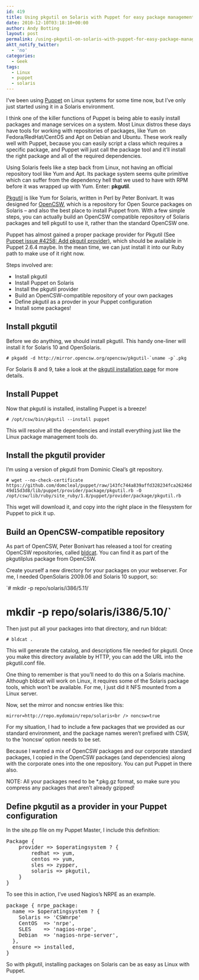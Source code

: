 ```yaml
---
id: 419
title: Using pkgutil on Solaris with Puppet for easy package management
date: 2010-12-10T03:18:10+00:00
author: Andy Botting
layout: post
permalink: /using-pkgutil-on-solaris-with-puppet-for-easy-package-management
aktt_notify_twitter:
  - 'no'
categories:
  - Geek
tags:
  - Linux
  - puppet
  - solaris
---
```

I&#8217;ve been using [Puppet](http://www.puppetlabs.com) on Linux systems for some time now, but I&#8217;ve only just started using it in a Solaris environment.

I think one of the killer functions of Puppet is being able to easily install packages and manage services on a system. Most Linux distros these days have tools for working with repositories of packages, like Yum on Fedora/RedHat/CentOS and Apt on Debian and Ubuntu. These work really well with Puppet, because you can easily script a class which requires a specific package, and Puppet will just call the package tool and it&#8217;ll install the right package and all of the required dependencies.

Using Solaris feels like a step back from Linux, not having an official repository tool like Yum and Apt. Its package system seems quite primitive which can suffer from the dependency hell that we used to have with RPM before it was wrapped up with Yum. Enter: **pkgutil**.

[Pkgutil](http://pkgutil.wikidot.com/) is like Yum for Solaris, written in Perl by Peter Bonivart. It was designed for [OpenCSW](http://www.opencsw.org/), which is a repository for Open Source packages on Solaris &#8211; and also the best place to install Puppet from. With a few simple steps, you can actually build an OpenCSW compatible repository of Solaris packages and tell pkgutil to use it, rather than the standard OpenCSW one.

Puppet has almost gained a proper package provider for Pkgutil (See [Puppet issue #4258: Add pkgutil provider)](http://projects.puppetlabs.com/issues/4258), which should be available in Puppet 2.6.4 maybe. In the mean time, we can just install it into our Ruby path to make use of it right now.

Steps involved are:

  * Install pkgutil
  * Install Puppet on Solaris
  * Install the pkgutil provider
  * Build an OpenCSW-compatible repository of your own packages
  * Define pkgutil as a provder in your Puppet configuration
  * Install some packages!



## Install pkgutil

Before we do anything, we should install pkgutil. This handy one-liner will install it for Solaris 10 and OpenSolaris.

``# pkgadd -d http://mirror.opencsw.org/opencsw/pkgutil-`uname -p`.pkg``

For Solaris 8 and 9, take a look at the [pkgutil installation page](http://www.opencsw.org/get-it/pkgutil/) for more details.



## Install Puppet

Now that pkgutil is installed, installing Puppet is a breeze!

`# /opt/csw/bin/pkgutil --install puppet`

This will resolve all the dependencies and install everything just like the Linux package management tools do.



## Install the pkgutil provider

I&#8217;m using a version of pkgutil from Dominic Cleal&#8217;s git repository.

`# wget --no-check-certificate https://github.com/domcleal/puppet/raw/143fc744a839affd328234fca26246d49d15d3d8/lib/puppet/provider/package/pkgutil.rb -O /opt/csw/lib/ruby/site_ruby/1.8/puppet/provider/package/pkgutil.rb`

This wget will download it, and copy into the right place in the filesystem for Puppet to pick it up.



## Build an OpenCSW-compatible repository

As part of OpenCSW, Peter Bonivart has released a tool for creating OpenCSW repositories, called [bldcat](http://pkgutil.wikidot.com/bldcat). You can find it as part of the pkgutilplus package from OpenCSW.

Create yourself a new directory for your packages on your webserver. For me, I needed OpenSolaris 2009.06 and Solaris 10 support, so:

`# mkdir -p repo/solaris/i386/5.11/<br />
# mkdir -p repo/solaris/i386/5.10/`

Then just put all your packages into that directory, and run bldcat:

`# bldcat .`

This will generate the catalog, and descriptions file needed for pkgutil. Once you make this directory available by HTTP, you can add the URL into the pkgutil.conf file.

One thing to remember is that you&#8217;ll need to do this on a Solaris machine. Although bldcat will work on Linux, it requires some of the Solaris package tools, which won&#8217;t be available. For me, I just did it NFS mounted from a Linux server.

Now, set the mirror and noncsw entries like this:

`mirror=http://repo.mydomain/repo/solaris<br />
noncsw=true`

For my situation, I had to include a few packages that we provided as our standard environment, and the package names weren&#8217;t prefixed with CSW, to the &#8216;noncsw&#8217; option needs to be set.

Because I wanted a mix of OpenCSW packages and our corporate standard packages, I copied in the OpenCSW packages (and dependencies) along with the corporate ones into the one repository. You can put Puppet in there also.

NOTE: All your packages need to be *.pkg.gz format, so make sure you compress any packages that aren&#8217;t already gzipped!



## Define pkgutil as a provider in your Puppet configuration

In the site.pp file on my Puppet Master, I include this definition:

<pre>Package {
    provider => $operatingsystem ? {
        redhat => yum,
        centos => yum,
        sles => zypper,
        solaris => pkgutil,
    }
}
</pre>

To see this in action, I&#8217;ve used Nagios&#8217;s NRPE as an example.

<pre>package { nrpe_package:
  name => $operatingsystem ? {
    Solaris => 'CSWnrpe'
    CentOS  => 'nrpe',
    SLES    => 'nagios-nrpe',
    Debian  => 'nagios-nrpe-server',
  },
  ensure => installed,
}
</pre>

So with pkgutil, installing packages on Solaris can be as easy as Linux with Puppet.